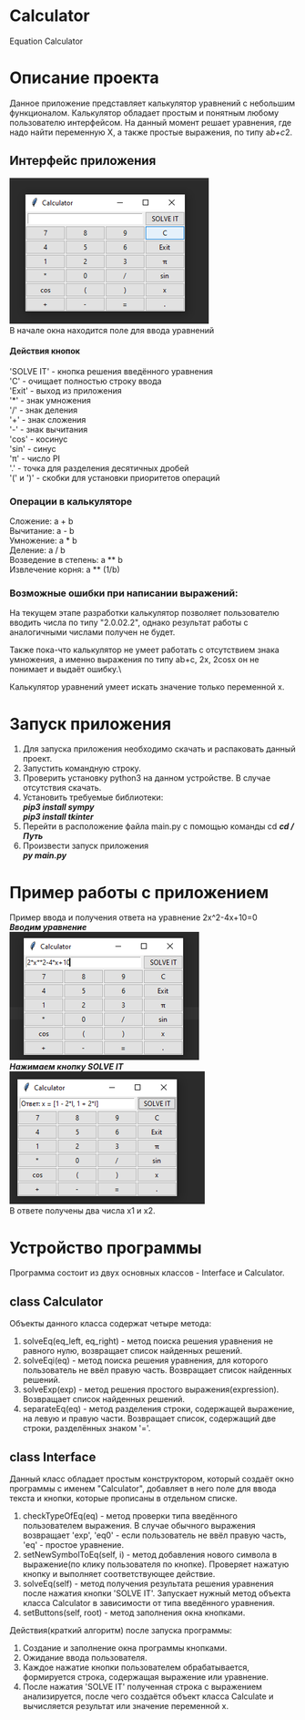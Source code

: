 # Calculator
 Equation Calculator

# Описание проекта
Данное приложение представляет калькулятор уравнений с небольшим функционалом.
Калькулятор обладает простым и понятным любому пользователю интерфейсом.
На данный момент решает уравнения, где надо найти переменную Х, а также простые выражения, по типу a*b+c*2.

## Интерфейс приложения
![img_1.png](imgs/img_1.png)\
В начале окна находится поле для ввода уравнений

#### Действия кнопок
'SOLVE IT' - кнопка решения введённого уравнения\
'C' - очищает полностью строку ввода\
'Exit' - выход из приложения\
'*' - знак умножения\
'/' - знак деления\
'+' - знак сложения\
'-' - знак вычитания\
'cos' - косинус\
'sin' - синус\
'π' - число PI\
'.' - точка для разделения десятичных дробей\
'(' и ')' - скобки для установки приоритетов операций
### Операции в калькуляторе
Сложение: a + b\
Вычитание: a - b\
Умножение: a * b\
Деление: a / b\
Возведение в степень: a ** b\
Извлечение корня: a ** (1/b)

### Возможные ошибки при написании выражений:
На текущем этапе разработки калькулятор позволяет пользователю вводить числа по типу "2.0.02.2", однако результат работы с аналогичными числами получен не будет.

Также пока-что калькулятор не умеет работать с отсутствием знака умножения, а именно выражения по типу ab+c, 2x, 2cosx он не понимает и выдаёт ошибку.\

Калькулятор уравнений умеет искать значение только переменной x.



# Запуск приложения
1. Для запуска приложения необходимо скачать и распаковать данный проект.
2. Запустить командную строку.
3. Проверить установку python3 на данном устройстве. В случае отсутствия скачать.
4. Установить требуемые библиотеки:\
___pip3 install sympy___\
___pip3 install tkinter___
5. Перейти в расположение файла main.py с помощью команды cd
___cd /Путь___
6. Произвести запуск приложения\
___py main.py___


# Пример работы с приложением
Пример ввода и получения ответа на уравнение 2x^2-4x+10=0\
___Вводим уравнение___\
![img_2.png](imgs/img_2.png)\
___Нажимаем кнопку SOLVE IT___\
![img_3.png](imgs/img_3.png)\
В ответе получены два числа x1 и x2.

# Устройство программы
Программа состоит из двух основных классов - Interface и Calculator.
## class Calculator
Объекты данного класса содержат четыре метода:
1. solveEq(eq_left, eq_right) - метод поиска решения уравнения не равного нулю, возвращает список найденных решений.
2. solveEqi(eq) - метод поиска решения уравнения, для которого пользователь не ввёл правую часть. Возвращает список найденных решений.
3. solveExp(exp) - метод решения простого выражения(expression). Возвращает список найденных решений.
4. separateEq(eq) - метод разделения строки, содержащей выражение, на левую и правую части. Возвращает список, содержащий две строки, разделённых знаком '='.

## class Interface
Данный класс обладает простым конструктором, который создаёт окно программы с именем "Calculator", добавляет в него поле для ввода текста и кнопки, которые прописаны в отдельном списке.
1. checkTypeOfEq(eq) - метод проверки типа введённого пользователем выражения. В случае обычного выражения возвращает 'exp', 'eq0' - если пользователь не ввёл правую часть, 'eq' - простое уравнение.
2. setNewSymbolToEq(self, i) - метод добавления нового символа в выражение(по клику пользователя по кнопке). Проверяет нажатую кнопку и выполняет соответствующее действие.
3. solveEq(self) - метод получения результата решения уравнения после нажатия кнопки 'SOLVE IT'. Запускает нужный метод объекта класса Calculator в зависимости от типа введённого уравнения.
4. setButtons(self, root) - метод заполнения окна кнопками.

Действия(краткий алгоритм) после запуска программы:
1. Создание и заполнение окна программы кнопками.
2. Ожидание ввода пользователя.
3. Каждое нажатие кнопки пользователем обрабатывается, формируется строка, содержащая выражение или уравнение.
4. После нажатия 'SOLVE IT' полученная строка с выражением анализируется, после чего создаётся объект класса Calculate и вычисляется результат или значение переменной x.

